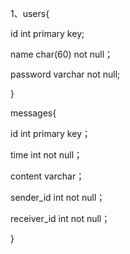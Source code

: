 1、users{

id  int  primary key;

name char(60)  not null；

password varchar not null;

}

messages{

id  int primary key；

time int not null；

content varchar；

sender_id int not null；

receiver_id int not null；

}
